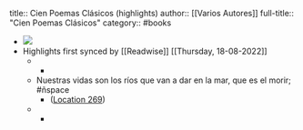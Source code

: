 title:: Cien Poemas Clásicos (highlights)
author:: [[Varios Autores]]
full-title:: "Cien Poemas Clásicos"
category:: #books

- ![](https://images-na.ssl-images-amazon.com/images/I/413850xeVyL._SL200_.jpg)
- Highlights first synced by [[Readwise]] [[Thursday, 18-08-2022]]
	- -
	- Nuestras vidas son los ríos que van a dar en la mar, que es el morir; #ñspace
		- ([Location 269](https://readwise.io/to_kindle?action=open&asin=B013THEDJO&location=269))
	- -